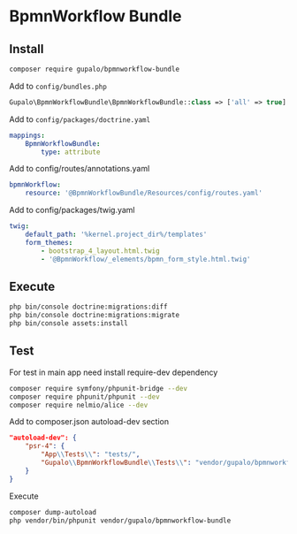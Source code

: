 BpmnWorkflow Bundle
===================

## Install

```bash
composer require gupalo/bpmnworkflow-bundle
```

Add to `config/bundles.php`
```php
Gupalo\BpmnWorkflowBundle\BpmnWorkflowBundle::class => ['all' => true]
```

Add to `config/packages/doctrine.yaml`
```yaml
mappings:
    BpmnWorkflowBundle:
        type: attribute
```

Add to config/routes/annotations.yaml

```yaml
bpmnWorkflow:
    resource: '@BpmnWorkflowBundle/Resources/config/routes.yaml'
```

Add to config/packages/twig.yaml

```yaml
twig:
    default_path: '%kernel.project_dir%/templates'
    form_themes:
        - bootstrap_4_layout.html.twig
        - '@BpmnWorkflow/_elements/bpmn_form_style.html.twig'
```


## Execute

```bash
php bin/console doctrine:migrations:diff
php bin/console doctrine:migrations:migrate
php bin/console assets:install
```

## Test

For test in main app need install require-dev dependency

```bash
composer require symfony/phpunit-bridge --dev
composer require phpunit/phpunit --dev
composer require nelmio/alice --dev
```

Add to composer.json autoload-dev section

```json
"autoload-dev": {
    "psr-4": {
        "App\\Tests\\": "tests/",
        "Gupalo\\BpmnWorkflowBundle\\Tests\\": "vendor/gupalo/bpmnworkflow-bundle/tests/"
    }
}
```

Execute

```bash
composer dump-autoload
php vendor/bin/phpunit vendor/gupalo/bpmnworkflow-bundle
```
